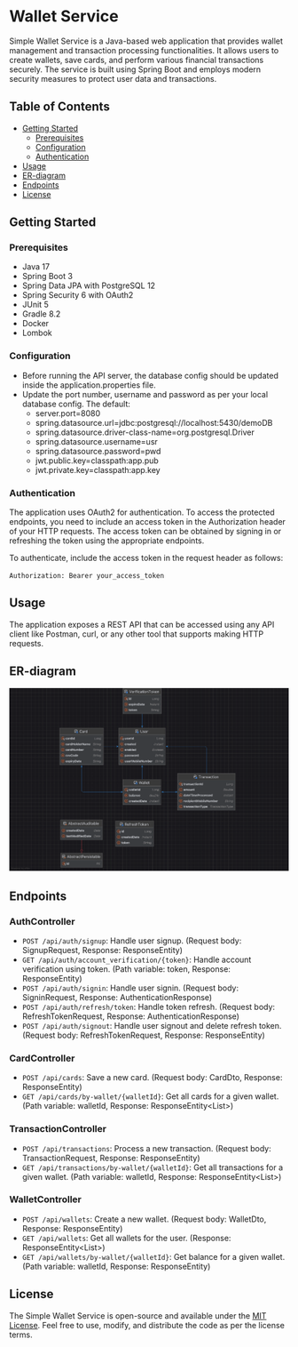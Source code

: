 # Wallet Service

Simple Wallet Service is a Java-based web application that provides wallet management and transaction processing
functionalities. It allows users to create wallets, save cards, and perform various financial transactions securely. The
service is built using Spring Boot and employs modern security measures to protect user data and transactions.

## Table of Contents

- [Getting Started](#getting-started)
    - [Prerequisites](#prerequisites)
    - [Configuration](#configuration)
    - [Authentication](#authentication)
- [Usage](#usage)
- [ER-diagram](#er-diagram)
- [Endpoints](#endpoints)
- [License](#license)

## Getting Started

### Prerequisites

- Java 17
- Spring Boot 3
- Spring Data JPA with PostgreSQL 12
- Spring Security 6 with OAuth2
- JUnit 5
- Gradle 8.2
- Docker
- Lombok

### Configuration

- Before running the API server, the database config should be updated inside the application.properties file.
- Update the port number, username and password as per your local database config. The default:
    - server.port=8080
    - spring.datasource.url=jdbc:postgresql://localhost:5430/demoDB
    - spring.datasource.driver-class-name=org.postgresql.Driver
    - spring.datasource.username=usr
    - spring.datasource.password=pwd
    - jwt.public.key=classpath:app.pub
    - jwt.private.key=classpath:app.key

### Authentication

The application uses OAuth2 for authentication. To access the protected endpoints, you need to include an access
token in the Authorization header of your HTTP requests. The access token can be obtained by signing in or refreshing
the token using the appropriate endpoints.

To authenticate, include the access token in the request header as follows:

`Authorization: Bearer your_access_token`

## Usage

The application exposes a REST API that can be accessed using any API client like Postman, curl, or any other tool
that supports making HTTP requests.

## ER-diagram

![Logo](ER-diagram.png)

## Endpoints

### AuthController

- `POST /api/auth/signup`: Handle user signup. (Request body: SignupRequest, Response: ResponseEntity<String>)
- `GET /api/auth/account_verification/{token}`: Handle account verification using token. (Path variable: token,
  Response: ResponseEntity<String>)
- `POST /api/auth/signin`: Handle user signin. (Request body: SigninRequest, Response: AuthenticationResponse)
- `POST /api/auth/refresh/token`: Handle token refresh. (Request body: RefreshTokenRequest, Response:
  AuthenticationResponse)
- `POST /api/auth/signout`: Handle user signout and delete refresh token. (Request body: RefreshTokenRequest, Response:
  ResponseEntity<String>)

### CardController

- `POST /api/cards`: Save a new card. (Request body: CardDto, Response: ResponseEntity<Card>)
- `GET /api/cards/by-wallet/{walletId}`: Get all cards for a given wallet. (Path variable: walletId, Response:
  ResponseEntity<List<CardDto>>)

### TransactionController

- `POST /api/transactions`: Process a new transaction. (Request body: TransactionRequest, Response:
  ResponseEntity<Transaction>)
- `GET /api/transactions/by-wallet/{walletId}`: Get all transactions for a given wallet. (Path variable: walletId,
  Response: ResponseEntity<List<TransactionResponse>>)

### WalletController

- `POST /api/wallets`: Create a new wallet. (Request body: WalletDto, Response: ResponseEntity<Wallet>)
- `GET /api/wallets`: Get all wallets for the user. (Response: ResponseEntity<List<WalletDto>>)
- `GET /api/wallets/by-wallet/{walletId}`: Get balance for a given wallet. (Path variable: walletId, Response:
  ResponseEntity<String>)

## License

The Simple Wallet Service is open-source and available under the [MIT License](./LICENSE). Feel free to use, modify, and
distribute the code as per the license terms.
